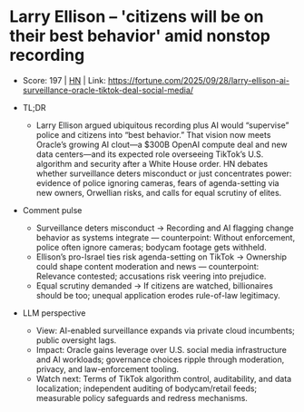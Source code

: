 # Larry Ellison – 'citizens will be on their best behavior' amid nonstop recording

- Score: 197 | [HN](https://news.ycombinator.com/item?id=45413090) | Link: https://fortune.com/2025/09/28/larry-ellison-ai-surveillance-oracle-tiktok-deal-social-media/

- TL;DR
  - Larry Ellison argued ubiquitous recording plus AI would “supervise” police and citizens into “best behavior.” That vision now meets Oracle’s growing AI clout—a $300B OpenAI compute deal and new data centers—and its expected role overseeing TikTok’s U.S. algorithm and security after a White House order. HN debates whether surveillance deters misconduct or just concentrates power: evidence of police ignoring cameras, fears of agenda-setting via new owners, Orwellian risks, and calls for equal scrutiny of elites.

- Comment pulse
  - Surveillance deters misconduct → Recording and AI flagging change behavior as systems integrate — counterpoint: Without enforcement, police often ignore cameras; bodycam footage gets withheld.
  - Ellison’s pro-Israel ties risk agenda-setting on TikTok → Ownership could shape content moderation and news — counterpoint: Relevance contested; accusations risk veering into prejudice.
  - Equal scrutiny demanded → If citizens are watched, billionaires should be too; unequal application erodes rule-of-law legitimacy.

- LLM perspective
  - View: AI-enabled surveillance expands via private cloud incumbents; public oversight lags.
  - Impact: Oracle gains leverage over U.S. social media infrastructure and AI workloads; governance choices ripple through moderation, privacy, and law-enforcement tooling.
  - Watch next: Terms of TikTok algorithm control, auditability, and data localization; independent auditing of bodycam/retail feeds; measurable policy safeguards and redress mechanisms.
